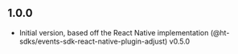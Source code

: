 ## 1.0.0

- Initial version, based off the React Native implementation (@ht-sdks/events-sdk-react-native-plugin-adjust) v0.5.0
